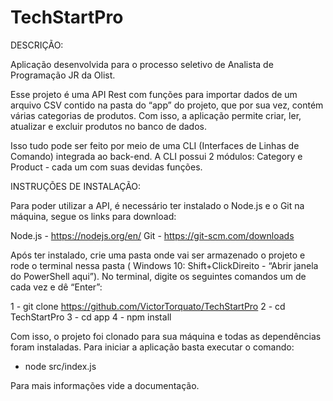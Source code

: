 # TechStartPro

DESCRIÇÃO:

Aplicação desenvolvida para o processo seletivo de Analista de Programação JR da
Olist.

Esse projeto é uma API Rest com funções para importar dados de um arquivo CSV
contido na pasta do “app” do projeto, que por sua vez, contém várias categorias de
produtos. Com isso, a aplicação permite criar, ler, atualizar e excluir produtos no
banco de dados.

Isso tudo pode ser feito por meio de uma CLI (Interfaces de Linhas de Comando)
integrada ao back-end. A CLI possui 2 módulos: Category e Product - cada um com
suas devidas funções.

INSTRUÇÕES DE INSTALAÇÃO:

Para poder utilizar a API, é necessário ter instalado o Node.js e o Git na máquina,
segue os links para download:

Node.js - https://nodejs.org/en/ Git - https://git-scm.com/downloads

Após ter instalado, crie uma pasta onde vai ser armazenado o projeto e rode o terminal
nessa pasta ( Windows 10: Shift+ClickDireito - “Abrir janela do PowerShell aqui”).
No terminal, digite os seguintes comandos um de cada vez e dê “Enter”:

1 - git clone https://github.com/VictorTorquato/TechStartPro
2 - cd TechStartPro
3 - cd app
4 - npm install

Com isso, o projeto foi clonado para sua máquina e todas as dependências foram
instaladas. Para iniciar a aplicação basta executar o comando:

- node src/index.js

Para mais informações vide a documentação.
